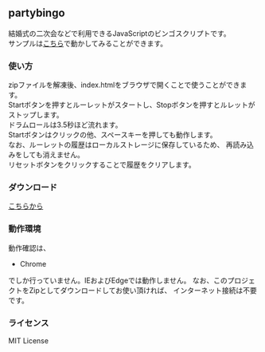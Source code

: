 ## partybingo 

結婚式の二次会などで利用できるJavaScriptのビンゴスクリプトです。  
サンプルは[こちら](http://syumai.github.io/partybingo/)で動かしてみることができます。

### 使い方

zipファイルを解凍後、index.htmlをブラウザで開くことで使うことができます。  
Startボタンを押すとルーレットがスタートし、Stopボタンを押すとルレットがストップします。  
ドラムロールは3.5秒ほど流れます。  
Startボタンはクリックの他、スペースキーを押しても動作します。  
なお、ルーレットの履歴はローカルストレージに保存しているため、
再読み込みをしても消えません。  
リセットボタンをクリックすることで履歴をクリアします。  

### ダウンロード

[こちらから](https://github.com/syumai/partybingo/archive/master.zip)

### 動作環境

動作確認は、

- Chrome

でしか行っていません。IEおよびEdgeでは動作しません。
なお、このプロジェクトをZipとしてダウンロードしてお使い頂ければ、
インターネット接続は不要です。

### ライセンス

MIT License

